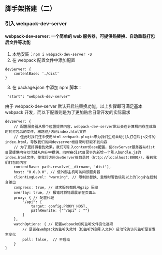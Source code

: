 ## 脚手架搭建（二）

### 引入 webpack-dev-server

#### webpack-dev-server: 一个简单的 web 服务器，可提供热替换、自动重载打包后文件等功能

1. 本地安装：`npm i webpack-dev-server -D`
2. 在 webpack 配置文件中添加配置

```
devServer: {
    contentBase: './dist'
}
```

3. 在 package.json 中添加 npm 脚本：

```
 "start": "webpack-dev-server"
```

由于 webpack-dev-server 默认开启热替换功能，以上步骤即可满足基本 webpack 开发，而以下配置则是为了更加贴合日常开发的实际需求

```
devServer: {
    // 配置服务器从哪个位置提供内容，webpack-dev-server默认会在计算机内存生成临时的打包后的文件，根路径/访问index.html文件
    // 但此时我们还未使用html-webpack-plugin来为我们生成自动引入打包后js文件的index.html，导致我们访问devserver根目录时获取不到内容
    // 为了更好得看到效果，我们可引入contentBase配置，使devServer服务器从dist目录提供内容以代替从内存中提供，同时在dist目录事先新增一个引入bundle.js的index.html文件，使我们访问devServer根目录时（http://localhost:8080/），看到我们打包的内容
    contentBase: path.resolve(__dirname, 'dist'),
    host: "0.0.0.0", // 使外部主机可访问该服务器
    clientLogLevel: "warning", // 限制热替换、重载时警告级别以上的log才在控制台输出
    compress: true, // 请求服务都启用gzip 压缩
    overlay: true, // 报错时将错误展示在页面上
    proxy: { // 配置代理
        "/api": {
            target: config.PROXY_HOST,
            pathRewrite: {"^/api" : ""}
        }
    },
    watchOptions: { // 配置webpack如何监听文件变化选项
        // 是否在webpack的监听失效时（如监听外部引入文件）启动轮询访问监听是否发生变化
        poll: false,  // 不启动
    }
}
```
